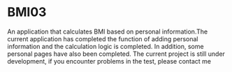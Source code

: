 # BMI03
An application that calculates BMI based on personal information.The current application has completed the function of adding personal information and the calculation logic is completed. In addition, some personal pages have also been completed. The current project is still under development, if you encounter problems in the test, please contact me
